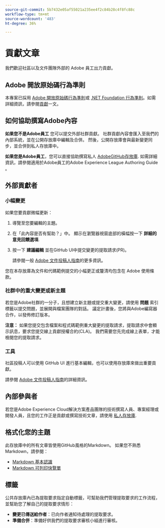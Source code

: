 ```yaml
---
source-git-commit: 5b7432e05af55021a235ee4f2c84b28c4f8fc88c
workflow-type: tm+mt
source-wordcount: '483'
ht-degree: 36%

---
```

# 貢獻文章

我們歡迎社區以及文件團隊外部的 Adobe 員工出力貢獻。

## Adobe 開放原始碼行為準則

本專案已採用 [Adobe 開放原始碼行為準則](code-of-conduct.md)或 [.NET Foundation 行為準則](https://dotnetfoundation.org/code-of-conduct)。如需詳細資訊，請參閱[貢獻](contributing.md)一文。

## 如何協助撰寫Adobe內容

**如果您不是Adobe員工** 您可以提交外部社群貢獻。 社群貢獻內容會匯入至我們的內部系統，並在公開存放庫中編輯及合併。 然後，公開存放庫會與最新變更同步，並合併到私人存放庫中。

**如果您是Adobe員工**，您可以直接協助撰寫私人 [AdobeGitHub存放庫](https://git.corp.adobe.com/AdobeDocs/). 如需詳細資訊，請參閱適用於Adobe員工的Adobe Experience League Authoring Guide 。

## 外部貢獻者

### 小幅變更

如果您要貢獻微幅更新：

1. 導覽至您要編輯的主題。
1. 在「此內容是否有幫助？」中。 顯示在瀏覽器視窗底部的橫幅按一下 **詳細的意見回饋選項**.
1. 按一下 **建議編輯** 並在GitHub UI中提交變更的提取請求(PR)。

   請參閱一般 [Adobe 文件投稿人指南](https://experienceleague.adobe.com/docs/contributor/contributor-guide/introduction.html?lang=zh-Hant)的更多資訊。

您在本存放庫為文件和代碼範例提交的小幅更正或釐清均包含在 Adobe 使用條款。

### 社群中的重大變更或新主題

若您是Adobe社群的一分子，且想建立新主題或提交重大變更，請使用 **問題** 索引標籤以提交問題，並展開與檔案團隊的對話。 議定計畫後，您將與Adobe編寫器合作，以發佈修訂版本。

**注意：** 如果您提交包含檔案和程式碼範例重大變更的提取請求，提取請求中會顯示訊息，要求您提交線上貢獻授權合約(CLA)。 我們需要您先完成線上表單，才能檢閱您的提取請求。

### 工具

社區投稿人可以使用 GitHub UI 進行基本編輯，也可以使用存放庫來做出重要貢獻。

請參閱 [Adobe 文件投稿人指南](https://experienceleague.adobe.com/docs/contributor/contributor-guide/introduction.html?lang=zh-Hant)的詳細資訊。

## 內部參與者

若您是Adobe Experience Cloud解決方案產品團隊的技術撰寫人員、專案經理或開發人員，且您的工作正是貢獻或撰寫技術文章，請使用 [私人存放庫](https://git.corp.adobe.com/AdobeDocs).

## 格式化您的主題

此存放庫中的所有文章皆使用GitHub風格的Markdown。 如果您不熟悉Markdown，請參閱：

* [Markdown 基本認識](https://help.github.com/articles/getting-started-with-writing-and-formatting-on-github/)
* [Markdown 可列印快覽單](https://guides.github.com/pdfs/markdown-cheatsheet-online.pdf)

## 標籤

公共存放庫內已為提取要求指定自動標籤，可幫助我們管理提取要求的工作流程，並幫助您了解自己的提取要求情形：

* **變更已傳送給作者**：已向作者通知待處理的提取要求。
* **準備合併**：準備好供我們的提取要求審核小組進行審核。
